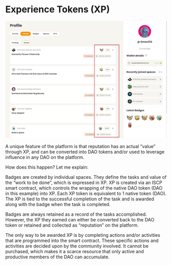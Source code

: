 # Experience Tokens (XP)

![](<../../.gitbook/assets/image (26) (1).png>)

A unique feature of the platform is that reputation has an actual “value” through XP, and can be converted into DAO tokens and/or used to leverage influence in any DAO on the platform.

How does this happen? Let me explain:

Badges are created by individual spaces. They define the tasks and value of the “work to be done”, which is expressed in XP. XP is created via an ISCP smart contract, which controls the wrapping of the native DAO token (DAO in this example) into XP. Each XP token is equivalent to 1 native token (DAO). The XP is tied to the successful completion of the task and is awarded along with the badge when the task is completed.

Badges are always retained as a record of the tasks accomplished. However, the XP they earned can either be converted back to the DAO token or retained and collected as “reputation” on the platform.

The only way to be awarded XP is by completing actions and/or activities that are programmed into the smart contract. These specific actions and activities are decided upon by the community involved. It cannot be purchased, which makes it a scarce resource that only active and productive members of the DAO can accumulate.
